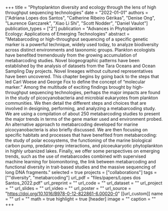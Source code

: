 +++
title = "Phytoplankton diversity and ecology through the lens of high throughput sequencing technologies"
date = "2022-01-01"
authors = ["Adriana Lopes dos Santos", "Catherine Ribeiro Gérikas", "Denise Ong", "Laurence Garczarek", "Xiao Li Shi", "Scott Nodder", "Daniel Vaulot"]
publication_types = ["2"]
publication = "Advances in Phytoplankton Ecology: Applications of Emerging Technologies"
abstract = "Metabarcoding or high-throughput sequencing of a specific genetic marker is a powerful technique, widely used today, to analyze biodiversity across distinct environments and taxonomic groups. Plankton ecologists have benefited tremendously from the growing accumulation of metabarcoding studies. Novel biogeographic patterns have been established by the analysis of datasets from the Tara Oceans and Ocean Sampling Day projects. Novel lineages without cultured representatives have been uncovered. This chapter begins by going back to the steps that led Carl Woese and George Fox to define the concept of “molecular marker.” Among the multitude of exciting findings brought by high-throughput sequencing technologies, perhaps the major impacts are found in the study of picocyanobacteria and microbial eukaryotes from plankton communities. We then detail the different steps and choices that are involved in designing, performing, and analyzing a metabarcoding study. We are using a compilation of about 250 metabarcoding studies to present the major trends in terms of the gene marker used and environment probed. An alternative approach to metabarcoding developed for marine picocyanobacteria is also briefly discussed. We are then focusing on specific habitats and processes that have benefited from metabarcoding: the study of polar ecosystems, the functioning of the marine biological carbon pump, predator-prey interactions, and picoeukaryotic phytoplankton in highly urbanized lakes. Finally, we offer some perspectives on emerging trends, such as the use of metabarcodes combined with supervised machine learning for biomonitoring, the link between metabarcoding and functional diversity in trait-based studies and the massive sequencing of long DNA fragments."
selected = true
projects = ["collaborations"]
tags = [""diversity", "metabarcoding"]
url_pdf = "files/papers/Lopes dos Santos_2022.pdf"
url_preprint = ""
url_code = ""
url_dataset = ""
url_project = ""
url_slides = ""
url_video = ""
url_poster = ""
url_source = "https://doi.org/10.1016/B978-0-12-822861-6.00020-0"
[[url_custom]]
    name = ""
    url = ""
math = true
highlight = true
[header]
image = ""
caption = ""
+++
